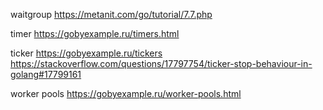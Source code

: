 waitgroup
https://metanit.com/go/tutorial/7.7.php

timer
https://gobyexample.ru/timers.html

ticker
https://gobyexample.ru/tickers
https://stackoverflow.com/questions/17797754/ticker-stop-behaviour-in-golang#17799161

worker pools
https://gobyexample.ru/worker-pools.html
